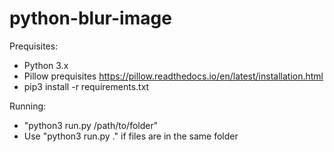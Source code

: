 # python-blur-image

Prequisites:
* Python 3.x
* Pillow prequisites https://pillow.readthedocs.io/en/latest/installation.html
* pip3 install -r requirements.txt

Running:
* "python3 run.py /path/to/folder"
* Use "python3 run.py ." if files are in the same folder

